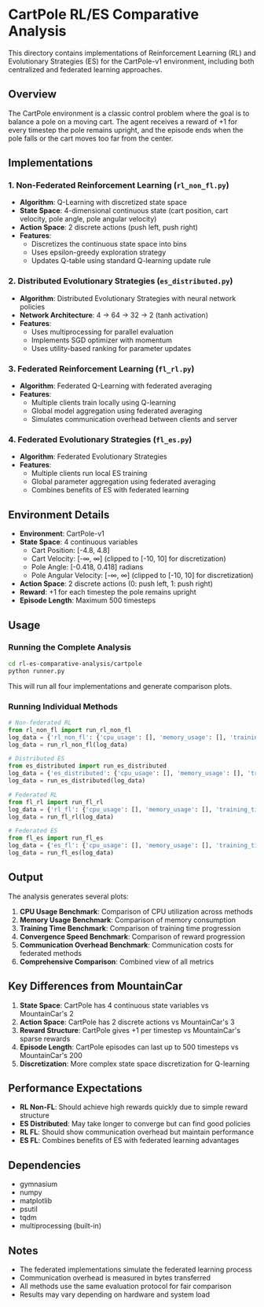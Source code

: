 # CartPole RL/ES Comparative Analysis

This directory contains implementations of Reinforcement Learning (RL) and Evolutionary Strategies (ES) for the CartPole-v1 environment, including both centralized and federated learning approaches.

## Overview

The CartPole environment is a classic control problem where the goal is to balance a pole on a moving cart. The agent receives a reward of +1 for every timestep the pole remains upright, and the episode ends when the pole falls or the cart moves too far from the center.

## Implementations

### 1. Non-Federated Reinforcement Learning (`rl_non_fl.py`)
- **Algorithm**: Q-Learning with discretized state space
- **State Space**: 4-dimensional continuous state (cart position, cart velocity, pole angle, pole angular velocity)
- **Action Space**: 2 discrete actions (push left, push right)
- **Features**:
  - Discretizes the continuous state space into bins
  - Uses epsilon-greedy exploration strategy
  - Updates Q-table using standard Q-learning update rule

### 2. Distributed Evolutionary Strategies (`es_distributed.py`)
- **Algorithm**: Distributed Evolutionary Strategies with neural network policies
- **Network Architecture**: 4 → 64 → 32 → 2 (tanh activation)
- **Features**:
  - Uses multiprocessing for parallel evaluation
  - Implements SGD optimizer with momentum
  - Uses utility-based ranking for parameter updates

### 3. Federated Reinforcement Learning (`fl_rl.py`)
- **Algorithm**: Federated Q-Learning with federated averaging
- **Features**:
  - Multiple clients train locally using Q-learning
  - Global model aggregation using federated averaging
  - Simulates communication overhead between clients and server

### 4. Federated Evolutionary Strategies (`fl_es.py`)
- **Algorithm**: Federated Evolutionary Strategies
- **Features**:
  - Multiple clients run local ES training
  - Global parameter aggregation using federated averaging
  - Combines benefits of ES with federated learning

## Environment Details

- **Environment**: CartPole-v1
- **State Space**: 4 continuous variables
  - Cart Position: [-4.8, 4.8]
  - Cart Velocity: [-∞, ∞] (clipped to [-10, 10] for discretization)
  - Pole Angle: [-0.418, 0.418] radians
  - Pole Angular Velocity: [-∞, ∞] (clipped to [-10, 10] for discretization)
- **Action Space**: 2 discrete actions (0: push left, 1: push right)
- **Reward**: +1 for each timestep the pole remains upright
- **Episode Length**: Maximum 500 timesteps

## Usage

### Running the Complete Analysis

```bash
cd rl-es-comparative-analysis/cartpole
python runner.py
```

This will run all four implementations and generate comparison plots.

### Running Individual Methods

```python
# Non-federated RL
from rl_non_fl import run_rl_non_fl
log_data = {'rl_non_fl': {'cpu_usage': [], 'memory_usage': [], 'training_time': [], 'convergence_speed': []}}
log_data = run_rl_non_fl(log_data)

# Distributed ES
from es_distributed import run_es_distributed
log_data = {'es_distributed': {'cpu_usage': [], 'memory_usage': [], 'training_time': [], 'convergence_speed': []}}
log_data = run_es_distributed(log_data)

# Federated RL
from fl_rl import run_fl_rl
log_data = {'rl_fl': {'cpu_usage': [], 'memory_usage': [], 'training_time': [], 'convergence_speed': [], 'communication_overhead': []}}
log_data = run_fl_rl(log_data)

# Federated ES
from fl_es import run_fl_es
log_data = {'es_fl': {'cpu_usage': [], 'memory_usage': [], 'training_time': [], 'convergence_speed': [], 'communication_overhead': []}}
log_data = run_fl_es(log_data)
```

## Output

The analysis generates several plots:

1. **CPU Usage Benchmark**: Comparison of CPU utilization across methods
2. **Memory Usage Benchmark**: Comparison of memory consumption
3. **Training Time Benchmark**: Comparison of training time progression
4. **Convergence Speed Benchmark**: Comparison of reward progression
5. **Communication Overhead Benchmark**: Communication costs for federated methods
6. **Comprehensive Comparison**: Combined view of all metrics

## Key Differences from MountainCar

1. **State Space**: CartPole has 4 continuous state variables vs MountainCar's 2
2. **Action Space**: CartPole has 2 discrete actions vs MountainCar's 3
3. **Reward Structure**: CartPole gives +1 per timestep vs MountainCar's sparse rewards
4. **Episode Length**: CartPole episodes can last up to 500 timesteps vs MountainCar's 200
5. **Discretization**: More complex state space discretization for Q-learning

## Performance Expectations

- **RL Non-FL**: Should achieve high rewards quickly due to simple reward structure
- **ES Distributed**: May take longer to converge but can find good policies
- **RL FL**: Should show communication overhead but maintain performance
- **ES FL**: Combines benefits of ES with federated learning advantages

## Dependencies

- gymnasium
- numpy
- matplotlib
- psutil
- tqdm
- multiprocessing (built-in)

## Notes

- The federated implementations simulate the federated learning process
- Communication overhead is measured in bytes transferred
- All methods use the same evaluation protocol for fair comparison
- Results may vary depending on hardware and system load 